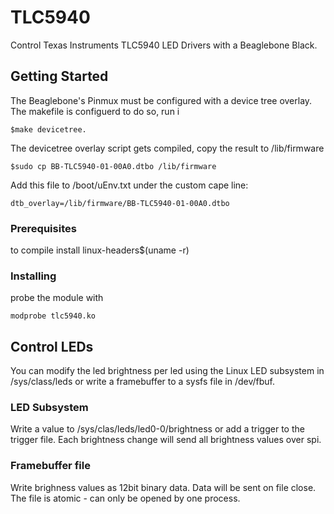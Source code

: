 # TLC5940

Control Texas Instruments TLC5940 LED Drivers with a Beaglebone Black.

## Getting Started

The Beaglebone's Pinmux must be configured with a device tree overlay. The makefile is configuerd to do so, run i

```
$make devicetree.
```

The devicetree overlay script gets compiled, copy the result to /lib/firmware

```
$sudo cp BB-TLC5940-01-00A0.dtbo /lib/firmware
```

Add this file to /boot/uEnv.txt under the custom cape line:

```
dtb_overlay=/lib/firmware/BB-TLC5940-01-00A0.dtbo
```

### Prerequisites

to compile install linux-headers$(uname -r)

### Installing

probe the module with

```
modprobe tlc5940.ko
```


## Control LEDs

You can modify the led brightness per led using the Linux LED subsystem in /sys/class/leds or write a framebuffer to a sysfs file in /dev/fbuf.


### LED Subsystem

Write a value to /sys/clas/leds/led0-0/brightness or add a trigger to the trigger file. Each brightness change will send all brightness values over spi.

### Framebuffer file 

Write brighness values as 12bit binary data. Data will be sent on file close. The file is atomic - can only be opened by one process.

